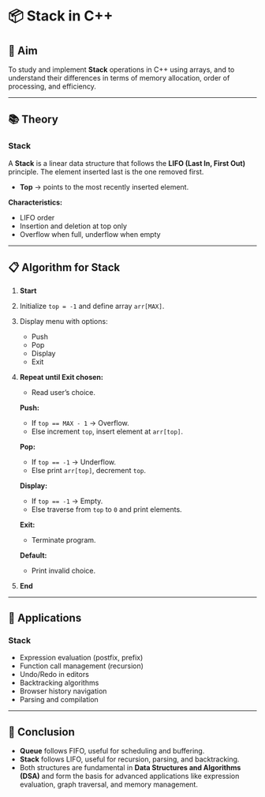 # 📦 Stack in C++

## 🎯 Aim  
To study and implement **Stack** operations in C++ using arrays, and to understand their differences in terms of memory allocation, order of processing, and efficiency.

---

## 📚 Theory  

### Stack  
A **Stack** is a linear data structure that follows the **LIFO (Last In, First Out)** principle. The element inserted last is the one removed first.  

- **Top** → points to the most recently inserted element.  

**Characteristics:**  
- LIFO order  
- Insertion and deletion at top only  
- Overflow when full, underflow when empty  

---

## 📋 Algorithm for Stack

1. **Start**  
2. Initialize `top = -1` and define array `arr[MAX]`.  
3. Display menu with options:  
   - Push  
   - Pop  
   - Display  
   - Exit  

4. **Repeat until Exit chosen:**  
   - Read user’s choice.  

   **Push:**  
   - If `top == MAX - 1` → Overflow.  
   - Else increment `top`, insert element at `arr[top]`.  

   **Pop:**  
   - If `top == -1` → Underflow.  
   - Else print `arr[top]`, decrement `top`.  

   **Display:**  
   - If `top == -1` → Empty.  
   - Else traverse from `top` to `0` and print elements.  

   **Exit:**  
   - Terminate program.  

   **Default:**  
   - Print invalid choice.  

5. **End**

---

## 🚀 Applications  
 
 ### Stack  
- Expression evaluation (postfix, prefix)  
- Function call management (recursion)  
- Undo/Redo in editors  
- Backtracking algorithms  
- Browser history navigation  
- Parsing and compilation  

---

## 🧠 Conclusion  

- **Queue** follows FIFO, useful for scheduling and buffering.  
- **Stack** follows LIFO, useful for recursion, parsing, and backtracking.  
- Both structures are fundamental in **Data Structures and Algorithms (DSA)** and form the basis for advanced applications like expression evaluation, graph traversal, and memory management.
